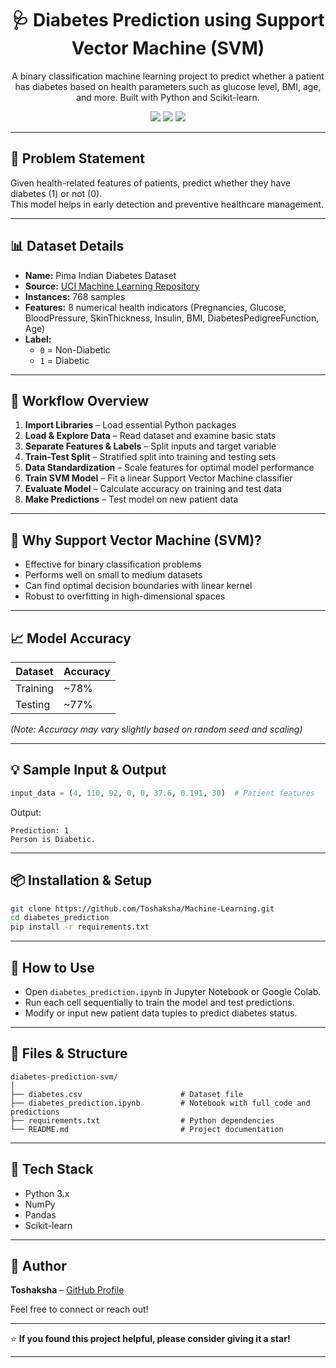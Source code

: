 
<h1 align="center">🩺 Diabetes Prediction using Support Vector Machine (SVM)</h1>

<p align="center">
A binary classification machine learning project to predict whether a patient has diabetes based on health parameters such as glucose level, BMI, age, and more. Built with Python and Scikit-learn.
</p>

<p align="center">
  <img src="https://img.shields.io/badge/Python-3.x-blue?logo=python" />
  <img src="https://img.shields.io/badge/Model-Support%20Vector%20Machine-brightgreen" />
  <img src="https://img.shields.io/badge/License-MIT-green.svg" />
</p>

---

## 🧠 Problem Statement

Given health-related features of patients, predict whether they have diabetes (1) or not (0).  
This model helps in early detection and preventive healthcare management.

---

## 📊 Dataset Details

- **Name:** Pima Indian Diabetes Dataset  
- **Source:** [UCI Machine Learning Repository](https://www.kaggle.com/uciml/pima-indians-diabetes-database)  
- **Instances:** 768 samples  
- **Features:** 8 numerical health indicators (Pregnancies, Glucose, BloodPressure, SkinThickness, Insulin, BMI, DiabetesPedigreeFunction, Age)  
- **Label:**  
  - `0` = Non-Diabetic  
  - `1` = Diabetic  

---

## 🚀 Workflow Overview

1. **Import Libraries** – Load essential Python packages  
2. **Load & Explore Data** – Read dataset and examine basic stats  
3. **Separate Features & Labels** – Split inputs and target variable  
4. **Train-Test Split** – Stratified split into training and testing sets  
5. **Data Standardization** – Scale features for optimal model performance  
6. **Train SVM Model** – Fit a linear Support Vector Machine classifier  
7. **Evaluate Model** – Calculate accuracy on training and test data  
8. **Make Predictions** – Test model on new patient data  

---

## 🧪 Why Support Vector Machine (SVM)?

- Effective for binary classification problems  
- Performs well on small to medium datasets  
- Can find optimal decision boundaries with linear kernel  
- Robust to overfitting in high-dimensional spaces  

---

## 📈 Model Accuracy

| Dataset   | Accuracy |
|-----------|----------|
| Training  | ~78%     |
| Testing   | ~77%     |

_(Note: Accuracy may vary slightly based on random seed and scaling)_

---

## 💡 Sample Input & Output

```python
input_data = (4, 110, 92, 0, 0, 37.6, 0.191, 30)  # Patient features
````

Output:

```
Prediction: 1
Person is Diabetic.
```

---

## 📦 Installation & Setup

```bash
git clone https://github.com/Toshaksha/Machine-Learning.git
cd diabetes_prediction
pip install -r requirements.txt
```

---

## 📝 How to Use

* Open `diabetes_prediction.ipynb` in Jupyter Notebook or Google Colab.
* Run each cell sequentially to train the model and test predictions.
* Modify or input new patient data tuples to predict diabetes status.

---

## 📂 Files & Structure

```
diabetes-prediction-svm/
│
├── diabetes.csv                      # Dataset file
├── diabetes_prediction.ipynb         # Notebook with full code and predictions
├── requirements.txt                  # Python dependencies
└── README.md                         # Project documentation
```

---

## 🧰 Tech Stack

* Python 3.x
* NumPy
* Pandas
* Scikit-learn

---

## 👤 Author

**Toshaksha** – [GitHub Profile](https://github.com/Toshaksha)

Feel free to connect or reach out!

---

⭐ **If you found this project helpful, please consider giving it a star!**

---
